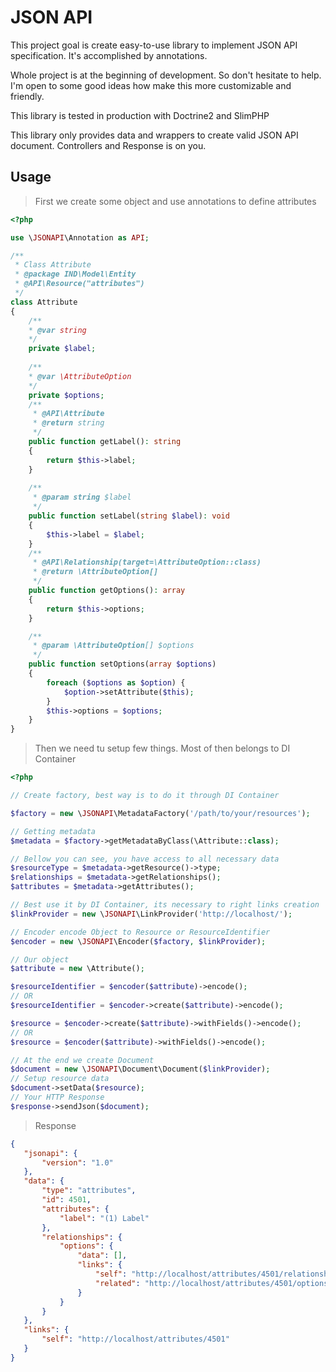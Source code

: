 # JSON API

This project goal is create easy-to-use library to implement JSON API specification.
It's accomplished by annotations.

Whole project is at the beginning of development. So don't hesitate to help.
I'm open to some good ideas how make this more customizable and friendly.

This library is tested in production with Doctrine2 and SlimPHP

This library only provides data and wrappers to create valid JSON API document. Controllers and Response is on you.


## Usage

> First we create some object and use annotations to define attributes

```php
<?php

use \JSONAPI\Annotation as API;

/**
 * Class Attribute
 * @package IND\Model\Entity
 * @API\Resource("attributes")
 */
class Attribute
{
    /**
    * @var string 
    */
    private $label;
    
    /**
    * @var \AttributeOption
    */
    private $options;
    /**
     * @API\Attribute
     * @return string
     */
    public function getLabel(): string
    {
        return $this->label;
    }
    
    /**
     * @param string $label
     */
    public function setLabel(string $label): void
    {
        $this->label = $label;
    }
    /**
     * @API\Relationship(target=\AttributeOption::class)
     * @return \AttributeOption[]
     */
    public function getOptions(): array
    {
        return $this->options;
    }

    /**
     * @param \AttributeOption[] $options
     */
    public function setOptions(array $options)
    {
        foreach ($options as $option) {
            $option->setAttribute($this);
        }
        $this->options = $options;
    }
}
``` 

> Then we need tu setup few things. Most of then belongs to DI Container

```php
<?php

// Create factory, best way is to do it through DI Container

$factory = new \JSONAPI\MetadataFactory('/path/to/your/resources');

// Getting metadata
$metadata = $factory->getMetadataByClass(\Attribute::class);

// Bellow you can see, you have access to all necessary data
$resourceType = $metadata->getResource()->type;
$relationships = $metadata->getRelationships();
$attributes = $metadata->getAttributes();

// Best use it by DI Container, its necessary to right links creation
$linkProvider = new \JSONAPI\LinkProvider('http://localhost/');

// Encoder encode Object to Resource or ResourceIdentifier
$encoder = new \JSONAPI\Encoder($factory, $linkProvider);

// Our object
$attribute = new \Attribute();

$resourceIdentifier = $encoder($attribute)->encode();
// OR
$resourceIdentifier = $encoder->create($attribute)->encode();

$resource = $encoder->create($attribute)->withFields()->encode();
// OR
$resource = $encoder($attribute)->withFields()->encode();

// At the end we create Document
$document = new \JSONAPI\Document\Document($linkProvider);
// Setup resource data
$document->setData($resource);
// Your HTTP Response 
$response->sendJson($document);

```
 > Response 
 
 ```json
{
    "jsonapi": {
        "version": "1.0"
    },
    "data": {
        "type": "attributes",
        "id": 4501,
        "attributes": {
            "label": "(1) Label"
        },
        "relationships": {
            "options": {
                "data": [],
                "links": {
                    "self": "http://localhost/attributes/4501/relationships/options",
                    "related": "http://localhost/attributes/4501/options"
                }
            }
        }
    },
    "links": {
        "self": "http://localhost/attributes/4501"
    }
}
```

